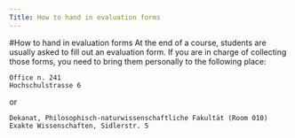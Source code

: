 ```yaml
---
Title: How to hand in evaluation forms
---
```

#How to hand in evaluation forms
At the end of a course, students are usually asked to fill out an evaluation form. 
If you are in charge of collecting those forms, you need to bring them personally to the following place: 

```
Office n. 241
Hochschulstrasse 6 
```

or

```
Dekanat, Philosophisch-naturwissenschaftliche Fakultät (Room 010)
Exakte Wissenschaften, Sidlerstr. 5
```

